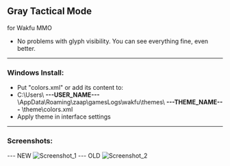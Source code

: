 ## Gray Tactical Mode

for Wakfu MMO
- No problems with glyph visibility. You can see everything fine, even better.
___
### Windows Install:
- Put "colors.xml" or add its content to:
- C:\Users\ **---USER_NAME---** \AppData\Roaming\zaap\gamesLogs\wakfu\themes\ **---THEME_NAME---** \theme\colors.xml
- Apply theme in interface settings
___
### Screenshots:
--- NEW
![Screenshot_1](https://github.com/ForbiddenMagic/wakfu_theme_colors-Gray_Tactical_Mode/assets/29806538/3aba06cf-3c05-4c74-a682-ccd4c6fbe2e5)
--- OLD
![Screenshot_2](https://github.com/ForbiddenMagic/wakfu_theme_colors-Gray_Tactical_Mode/assets/29806538/092bf454-722a-4732-adba-e1bd57628e7e)
